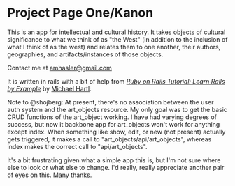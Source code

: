 # Project Page One/Kanon

This is an app for intellectual and cultural history. It takes objects of cultural significance to what we think of as "the West" (in addition to the inclusion of what I think of as the west) and relates them to one another, their authors, geographies, and artifacts/instances of those objects.

Contact me at amhasler@gmail.com

It is written in rails with a bit of help from [*Ruby on Rails Tutorial: Learn Rails by Example*](http://railstutorial.org/)
by [Michael Hartl](http://michaelhartl.com/).

Note to @shojberg: At present, there's no association between the user auth system and the art_objects resource. My only goal was to get the basic CRUD functions of the art_object working. I have had varying degrees of success, but now it backbone app for art_objects won't work for anything except index. When something like show, edit, or new (not present) actually gets triggered, it makes a call to "art_objects/api/art_objects", whereas index makes the correct call to "api/art_objects".

It's a bit frustrating given what a simple app this is, but I'm not sure where else to look or what else to change. I'd really, really appreciate another pair of eyes on this. Many thanks.
